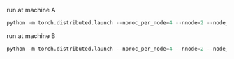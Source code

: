 run at  machine A

```python
python -m torch.distributed.launch --nproc_per_node=4 --nnode=2 --node_rank=0 --master_addr=A_ip_address master_port=29500 main.py
```

run at machine  B

```python
python -m torch.distributed.launch --nproc_per_node=4 --nnode=2 --node_rank=1 --master_addr=A_ip_address master_port=29500 main.py
```

